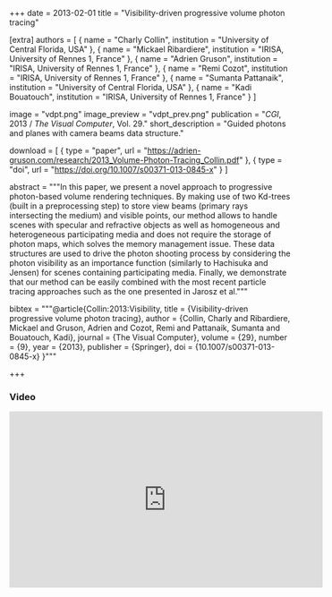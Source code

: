 +++
date = 2013-02-01
title = "Visibility-driven progressive volume photon tracing"

[extra]
authors = [
    { name = "Charly Collin", institution = "University of Central Florida, USA" }, 
    { name = "Mickael Ribardiere", institution = "IRISA, University of Rennes 1, France" },
    { name = "Adrien Gruson", institution = "IRISA, University of Rennes 1, France" },
    { name = "Remi Cozot", institution = "IRISA, University of Rennes 1, France" },
    { name = "Sumanta Pattanaik", institution = "University of Central Florida, USA" },
    { name = "Kadi Bouatouch", institution = "IRISA, University of Rennes 1, France" }
]

image = "vdpt.png"
image_preview = "vdpt_prev.png"
publication = "*CGI*, 2013 / *The Visual Computer*, Vol. 29."
short_description = "Guided photons and planes with camera beams data structure."

download = [ 
    { type = "paper", url = "https://adrien-gruson.com/research/2013_Volume-Photon-Tracing_Collin.pdf" },
    { type = "doi", url = "https://doi.org/10.1007/s00371-013-0845-x" }
]

abstract = """In this paper, we present a novel approach to progressive photon-based volume rendering techniques. By making use of two Kd-trees (built in a preprocessing step) to store view beams (primary rays intersecting the medium) and visible points, our method allows to handle scenes with specular and refractive objects as well as homogeneous and heterogeneous participating media and does not require the storage of photon maps, which solves the memory management issue. These data structures are used to drive the photon shooting process by considering the photon visibility as an importance function (similarly to Hachisuka and Jensen) for scenes containing participating media. Finally, we demonstrate that our method can be easily combined with the most recent particle tracing approaches such as the one presented in Jarosz et al."""

bibtex = """@article{Collin:2013:Visibility,
    title = {Visibility-driven progressive volume photon tracing},
    author = {Collin, Charly and Ribardiere, Mickael and Gruson, Adrien and Cozot, Remi and Pattanaik, Sumanta and Bouatouch, Kadi},
    journal = {The Visual Computer},
    volume = {29},
    number = {9},
    year = {2013},
    publisher = {Springer},
    doi = {10.1007/s00371-013-0845-x}
}"""

+++

### Video

<center>
<iframe width="560" height="315" src="https://www.youtube.com/embed/kd6fKV87tIc" frameborder="0" allow="accelerometer; autoplay; encrypted-media; gyroscope; picture-in-picture" allowfullscreen></iframe>
</center>

